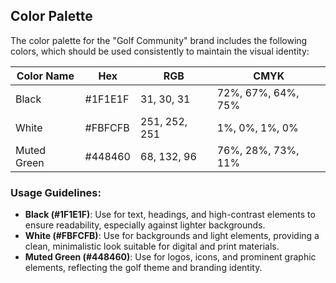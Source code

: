 ## Color Palette

The color palette for the "Golf Community" brand includes the following colors, which should be used consistently to maintain the visual identity:

| Color Name    | Hex       | RGB        | CMYK       |
|---------------|-----------|------------|------------|
| Black         | #1F1E1F   | 31, 30, 31 | 72%, 67%, 64%, 75% |
| White         | #FBFCFB   | 251, 252, 251 | 1%, 0%, 1%, 0% |
| Muted Green   | #448460   | 68, 132, 96 | 76%, 28%, 73%, 11% |

### Usage Guidelines:
- **Black (#1F1E1F)**: Use for text, headings, and high-contrast elements to ensure readability, especially against lighter backgrounds.
- **White (#FBFCFB)**: Use for backgrounds and light elements, providing a clean, minimalistic look suitable for digital and print materials.
- **Muted Green (#448460)**: Use for logos, icons, and prominent graphic elements, reflecting the golf theme and branding identity.